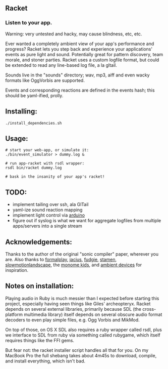 ## Racket
### Listen to your app.

Warning: very untested and hacky, may cause blindness, etc, etc.

Ever wanted a completely ambient view of your app's performance and progress?
Racket lets you step back and experience your applications' events as pure light
and sound. Potentially great for pattern discovery, team morale, and stoner parties.
Racket uses a custom logfile format, but could be extended to read any line-based
log file, a la gltail.

Sounds live in the "sounds" directory; wav, mp3, aiff and even wacky formats like OggVorbis are supported.

Events and corresponding reactions are defined in the events hash;
this should be yaml-ified, prolly.

## Installing:

    ./install_dependencies.sh

## Usage:

    # start your web-app, or simulate it:
    ./bin/event_simulator > dummy.log &

    # run app-racket with rsdl wrapper:
    rsdl bin/racket dummy.log

    # bask in the insanity of your app's racket!

## TODO:
 * implement tailing over ssh, ala GlTail
 * yaml-ize sound reaction mapping
 * implement light control via [arduino](http://rad.rubyforge.org/)
 * figure out if syslog is what we want for aggregate logfiles from
   multiple apps/servers into a single stream

## Acknowledgements:
Thanks to the author of the original "sonic compiler" paper, wherever you are. Also thanks to
[formalplay](http://formalplay.com),
[jacius](http://github.com/jacius),
[fudgie](http://www.fudgie.org),
[stamen](http://stamen.com/),
[slowmotionlandscape](http://companypolicy.tv),
the [monome kids](http://monome.org/),
and [ambient devices](http://ambientdevices.myshopify.com/products/stock-orb)
for inspiration. 

## Notes on installation:
Playing audio in Ruby is much messier than I expected before starting
this project, especially having seen things like Giles' archeopteryx.
Racket depends on several external libraries, primarily because
SDL (the cross-platform multimedia library) itself depends on several
obscure audio format decoders to even play simple files, e.g. Ogg
Vorbis and MikMod.

On top of those, on OS X SDL also requires a ruby wrapper called
rsdl, plus we interface to SDL from ruby via something called
rubygame, which itself requires things like the FFI gems.

But fear not: the racket installer script handles all that
for you. On my MacBook Pro the full shebang takes about 4m45s to
download, compile, and install everything, which isn't bad.
